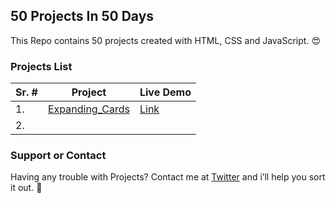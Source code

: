 ## 50 Projects In 50 Days

This Repo contains 50 projects created with HTML, CSS and JavaScript. 😍

### Projects List

| Sr. # | Project | Live Demo |
| ------------- | ------------- | ------------ |
| 1.  | [Expanding_Cards](url) | [Link](url)   |
| 2.  |   |              |



### Support or Contact

Having any trouble with Projects? Contact me at [Twitter](https://twitter.com/techsam414) and i’ll help you sort it out. 🙂
